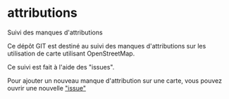 # attributions
Suivi des manques d'attributions

Ce dépôt GIT est destiné au suivi des manques d'attributions sur les utilisation de carte utilisant OpenStreetMap.

Ce suivi est fait à l'aide des "issues".

Pour ajouter un nouveau manque d'attribution sur une carte, vous pouvez ouvrir une nouvelle ["issue"](https://github.com/osm-fr/attributions/issues/new/choose)
